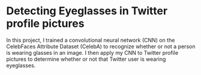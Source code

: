 # Detecting Eyeglasses in Twitter profile pictures
In this project, I trained a convolutional neural network (CNN) on the CelebFaces Attribute Dataset (CelebA) to recognize whether or not a person is wearing glasses in an image. I then apply my CNN to Twitter profile pictures to determine whether or not that Twitter user is wearing eyeglasses.
